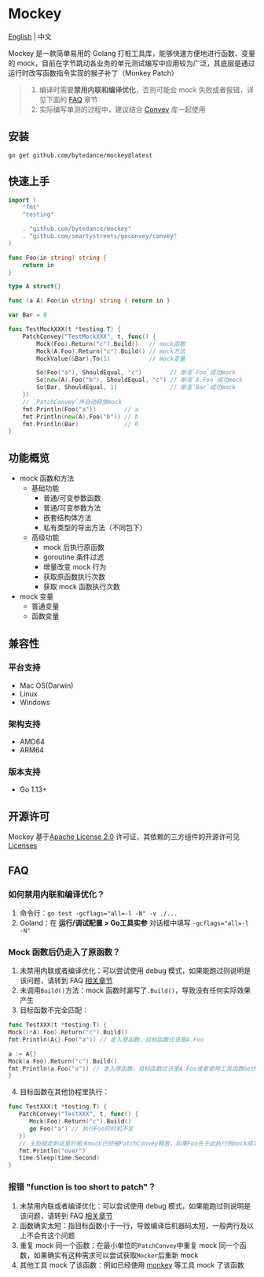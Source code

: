 # Mockey 

[English](README.md) | 中文

Mockey 是一款简单易用的 Golang 打桩工具库，能够快速方便地进行函数、变量的 mock，目前在字节跳动各业务的单元测试编写中应用较为广泛，其底层是通过运行时改写函数指令实现的猴子补丁（Monkey Patch）

> 1. 编译时需要**禁用内联和编译优化**，否则可能会 mock 失败或者报错，详见下面的 [FAQ](#FAQ) 章节
> 2. 实际编写单测的过程中，建议结合 [Convey](https://github.com/smartystreets/goconvey) 库一起使用

## 安装
```
go get github.com/bytedance/mockey@latest
```

## 快速上手
```go
import (
	"fmt"
	"testing"

	. "github.com/bytedance/mockey"
	. "github.com/smartystreets/goconvey/convey"
)

func Foo(in string) string {
	return in
}

type A struct{}

func (a A) Foo(in string) string { return in }

var Bar = 0

func TestMockXXX(t *testing.T) {
	PatchConvey("TestMockXXX", t, func() {
		Mock(Foo).Return("c").Build()   // mock函数 
		Mock(A.Foo).Return("c").Build() // mock方法 
		MockValue(&Bar).To(1)           // mock变量 

		So(Foo("a"), ShouldEqual, "c")        // 断言`Foo`成功mock 
		So(new(A).Foo("b"), ShouldEqual, "c") // 断言`A.Foo`成功mock 
		So(Bar, ShouldEqual, 1)               // 断言`Bar`成功mock 
	})
	// `PatchConvey`外自动释放mock
	fmt.Println(Foo("a"))        // a
	fmt.Println(new(A).Foo("b")) // b
	fmt.Println(Bar)             // 0
}
```
## 功能概览
- mock 函数和方法
  - 基础功能
    - 普通/可变参数函数
    - 普通/可变参数方法
    - 嵌套结构体方法
    - 私有类型的导出方法（不同包下）
  - 高级功能
    - mock 后执行原函数
    - goroutine 条件过滤
    - 增量改变 mock 行为
    - 获取原函数执行次数
    - 获取 mock 函数执行次数
- mock 变量
  - 普通变量
  - 函数变量
## 兼容性
### 平台支持
- Mac OS(Darwin)
- Linux
- Windows
### 架构支持
- AMD64
- ARM64
### 版本支持
- Go 1.13+

## 开源许可

Mockey 基于[Apache License 2.0](https://github.com/bytedance/mockey/blob/main/LICENSE-APACHE) 许可证，其依赖的三方组件的开源许可见 [Licenses](https://github.com/bytedance/mockey/blob/main/licenses)

## FAQ

### 如何禁用内联和编译优化？
1. 命令行：`go test -gcflags="all=-l -N" -v ./...`
2. Goland：在 **运行/调试配置 > Go工具实参** 对话框中填写 `-gcflags="all=-l -N"` 

### Mock 函数后仍走入了原函数？
1. 未禁用内联或者编译优化：可以尝试使用 debug 模式，如果能跑过则说明是该问题，请转到 FAQ [相关章节](#如何禁用内联和编译优化)
2. 未调用`Build()`方法：mock 函数时漏写了`.Build()`，导致没有任何实际效果产生
3. 目标函数不完全匹配：
```go
func TestXXX(t *testing.T) {
Mock((*A).Foo).Return("c").Build()
fmt.Println(A{}.Foo("a")) // 走入原函数，目标函数应该是A.Foo

a := A{}
Mock(a.Foo).Return("c").Build()
fmt.Println(a.Foo("a")) // 走入原函数，目标函数应该是A.Foo或者使用工具函数GetMethod从a中获取 
}
```
4. 目标函数在其他协程里执行：
```go
func TestXXX(t *testing.T) {
   PatchConvey("TestXXX", t, func() {
      Mock(Foo).Return("c").Build()
      go Foo("a") // 执行Foo的时机不定
   })
   // 主协程走到这里时相关mock已经被PatchConvey释放，如果Foo先于此执行则mock成功，否则失败
   fmt.Println("over")
   time.Sleep(time.Second)
}
```

### 报错 "function is too short to patch"？
1. 未禁用内联或者编译优化：可以尝试使用 debug 模式，如果能跑过则说明是该问题，请转到 FAQ [相关章节](#如何禁用内联和编译优化)
2. 函数确实太短：指目标函数小于一行，导致编译后机器码太短，一般两行及以上不会有这个问题
3. 重复 mock 同一个函数：在最小单位的`PatchConvey`中重复 mock 同一个函数，如果确实有这种需求可以尝试获取`Mocker`后重新 mock
4. 其他工具 mock 了该函数：例如已经使用 [monkey](https://github.com/bouk/monkey) 等工具 mock 了该函数
